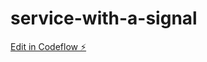 # service-with-a-signal

[Edit in Codeflow ⚡️](https://stackblitz.com/~/github.com/tayambamwanza/service-with-a-signal)